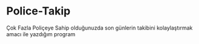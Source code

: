 # Police-Takip
Çok Fazla Poliçeye Sahip olduğunuzda son günlerin takibini kolaylaştırmak amacı ile yazdığım program
